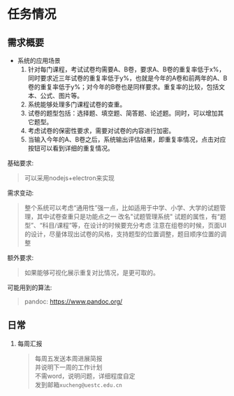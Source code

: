 # 任务情况

## 需求概要

* 系统的应用场景  
    1.  针对每门课程，考试试卷均需要A、B卷，要求A、B卷的重复率低于x%，同时要求近三年试卷的重复率低于y%，也就是今年的A卷和前两年的A、B卷的重复率低于y%；对今年的B卷也是同样要求。重复率的比较，包括文本、公式、图片等。  
    2. 系统能够处理多门课程试卷的查重。  
    3. 试卷的题型包括：选择题、填空题、简答题、论述题。同时，可以增加其它题型。  
    4. 考虑试卷的保密性要求，需要对试卷的内容进行加密。  
    5. 当输入今年的A、B卷之后，系统输出评估结果，即重复率情况，点击对应按钮可以看到详细的重复情况。  

基础要求:   
> 可以采用nodejs+electron来实现  

需求变动: 
> 整个系统可以考虑“通用性”强一点，比如适用于中学、小学、大学的试题管理，其中试卷查重只是功能点之一
> 改名"试题管理系统"
> 试题的属性，有“题型”、“科目/课程”等，在设计的时候要充分考虑
> 注意在组卷的时候，页面UI的设计，尽量体现出试卷的风格，支持题型的位置调整，题目顺序位置的调整

额外要求:   
> 如果能够可视化展示重复对比情况，是更可取的。

可能用到的算法:


> pandoc: https://www.pandoc.org/
> 

## 日常

1. 每周汇报
    > 每周五发送本周进展简报  
    > 并说明下一周的工作计划  
    > 不需word，说明问题，详细程度自定  
    > 发到邮箱`xucheng@uestc.edu.cn`